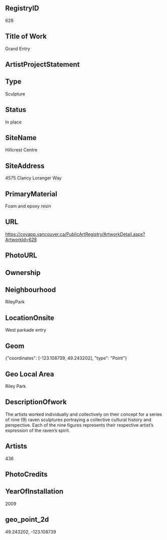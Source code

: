 ## ﻿RegistryID
628

## Title of Work
Grand Entry

## ArtistProjectStatement


## Type
Sculpture

## Status
In place

## SiteName
Hillcrest Centre

## SiteAddress
4575 Clancy Loranger Way

## PrimaryMaterial
Foam and epoxy resin

## URL
https://covapp.vancouver.ca/PublicArtRegistry/ArtworkDetail.aspx?ArtworkId=628

## PhotoURL


## Ownership


## Neighbourhood
RileyPark

## LocationOnsite
West parkade entry

## Geom
{"coordinates": [-123.108739, 49.243202], "type": "Point"}

## Geo Local Area
Riley Park

## DescriptionOfwork
The artists worked individually and collectively on their concept for a series of nine (9) raven sculptures portraying a collective cultural history and perspective. Each of the nine figures represents their respective artist’s expression of the raven’s spirit.

## Artists
436

## PhotoCredits


## YearOfInstallation
2009

## geo_point_2d
49.243202, -123.108739

